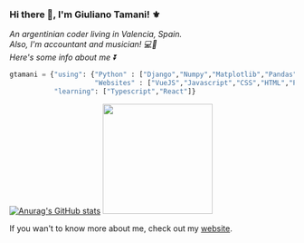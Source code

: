 ### Hi there 👋, I'm Giuliano Tamani! ⚜️
<p><em> An argentinian  coder living in Valencia, Spain.   </br>
  Also, I'm accountant and musician! 💻🎵</br>
  Here's some info about me  ⏬</em>
</p>


```python
gtamani = {"using": {"Python" : ["Django","Numpy","Matplotlib","Pandas","Selenium","Tkinter","Scipy","Seaborn"],
                     "Websites" : ["VueJS","Javascript","CSS","HTML","PosgreSQL"]},                      
           "learning": ["Typescript","React"]}
```
[![Anurag's GitHub stats](https://github-readme-stats.vercel.app/api?username=gtamani)](https://github.com/anuraghazra/github-readme-stats) <img  src="https://media.giphy.com/media/MT5UUV1d4CXE2A37Dg/giphy.gif" width="194">

If you wan't to know more about me, check out my <a href="http://projects.gtamani.com/">website</a>.



<!--
**gtamani/gtamani** is a ✨ _special_ ✨ repository because its `README.md` (this file) appears on your GitHub profile.

Here are some ideas to get you started:

- 🔭 I’m currently working on ...
- 🌱 I’m currently learning ...
- 👯 I’m looking to collaborate on ...
- 🤔 I’m looking for help with ...
- 💬 Ask me about ...
- 📫 How to reach me: ...
- 😄 Pronouns: ...
- ⚡ Fun fact: ...
-->
